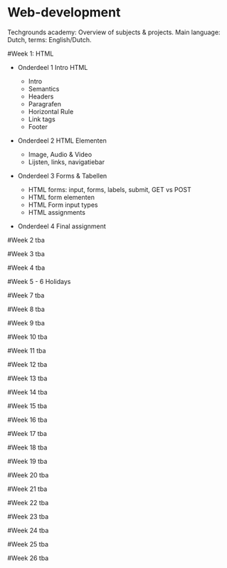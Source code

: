 # Web-development
Techgrounds academy: Overview of subjects & projects.
Main language: Dutch, terms: English/Dutch.

#Week 1: HTML
* Onderdeel 1 Intro HTML
    - Intro
    - Semantics
    - Headers
    - Paragrafen
    - Horizontal Rule
    - Link tags
    - Footer

* Onderdeel 2 HTML Elementen
    - Image, Audio & Video
    - Lijsten, links, navigatiebar

* Onderdeel 3 Forms & Tabellen
    - HTML forms: input, forms, labels, submit, GET vs POST
    - HTML form elementen
    - HTML Form input types
    - HTML assignments

* Onderdeel 4 Final assignment

#Week 2
tba

#Week 3
tba

#Week 4
tba

#Week 5 - 6
Holidays

#Week 7
tba

#Week 8
tba

#Week 9
tba

#Week 10 
tba

#Week 11 
tba

#Week 12
tba

#Week 13 
tba

#Week 14 
tba

#Week 15
tba

#Week 16
tba

#Week 17 
tba

#Week 18 
tba

#Week 19
tba

#Week 20 
tba

#Week 21 
tba

#Week 22 
tba

#Week 23
tba

#Week 24 
tba

#Week 25 
tba

#Week 26 
tba